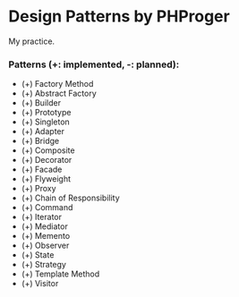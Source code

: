 # Design Patterns by PHProger

My practice.

### Patterns (+: implemented, -: planned):

 - (+) Factory Method
 - (+) Abstract Factory
 - (+) Builder
 - (+) Prototype
 - (+) Singleton
 - (+) Adapter
 - (+) Bridge
 - (+) Composite
 - (+) Decorator
 - (+) Facade
 - (+) Flyweight
 - (+) Proxy
 - (+) Chain of Responsibility
 - (+) Command
 - (+) Iterator
 - (+) Mediator
 - (+) Memento
 - (+) Observer
 - (+) State
 - (+) Strategy
 - (+) Template Method
 - (+) Visitor